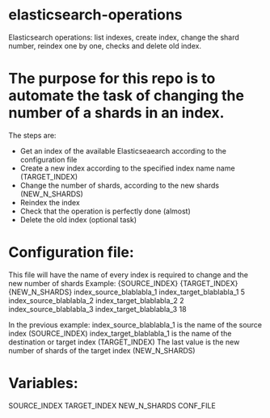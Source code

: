 # elasticsearch-operations
Elasticsearch operations: list indexes, create index, change the shard number, reindex one by one, checks and delete old index.

# The purpose for this repo is to automate the task of changing the number of a shards in an index.
The steps are:
- Get an index of the available Elasticseaearch according to the configuration file
- Create a new index according to the specified index name name (TARGET_INDEX)
- Change the number of shards, according to the new shards (NEW_N_SHARDS)
- Reindex the index
- Check that the operation is perfectly done (almost)
- Delete the old index (optional task)

# Configuration file:
This file will have the name of every index is required to change and the new number of shards
Example:
{SOURCE_INDEX} {TARGET_INDEX} {NEW_N_SHARDS}
index_source_blablabla_1 index_target_blablabla_1 5
index_source_blablabla_2 index_target_blablabla_2 2
index_source_blablabla_3 index_target_blablabla_3 18

In the previous example:
index_source_blablabla_1 is the name of the source index (SOURCE_INDEX)
index_target_blablabla_1 is the name of the destination or target index (TARGET_INDEX)
The last value is the new number of shards of the target index (NEW_N_SHARDS)

# Variables:
SOURCE_INDEX
TARGET_INDEX
NEW_N_SHARDS
CONF_FILE

